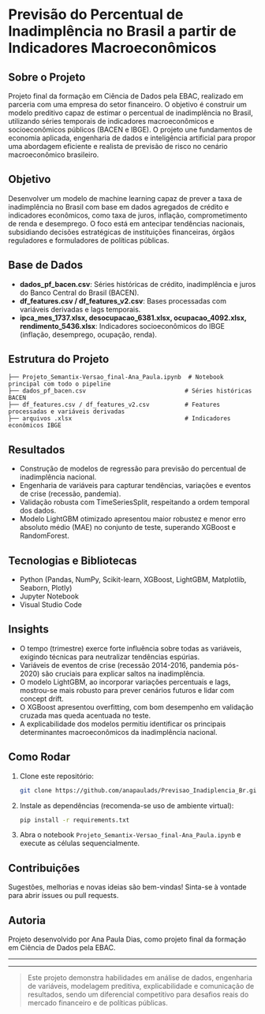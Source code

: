 # Previsão do Percentual de Inadimplência no Brasil a partir de Indicadores Macroeconômicos

## Sobre o Projeto
Projeto final da formação em Ciência de Dados pela EBAC, realizado em parceria com uma empresa do setor financeiro. O objetivo é construir um modelo preditivo capaz de estimar o percentual de inadimplência no Brasil, utilizando séries temporais de indicadores macroeconômicos e socioeconômicos públicos (BACEN e IBGE). O projeto une fundamentos de economia aplicada, engenharia de dados e inteligência artificial para propor uma abordagem eficiente e realista de previsão de risco no cenário macroeconômico brasileiro.

## Objetivo
Desenvolver um modelo de machine learning capaz de prever a taxa de inadimplência no Brasil com base em dados agregados de crédito e indicadores econômicos, como taxa de juros, inflação, comprometimento de renda e desemprego. O foco está em antecipar tendências nacionais, subsidiando decisões estratégicas de instituições financeiras, órgãos reguladores e formuladores de políticas públicas.

## Base de Dados
- **dados_pf_bacen.csv**: Séries históricas de crédito, inadimplência e juros do Banco Central do Brasil (BACEN).
- **df_features.csv / df_features_v2.csv**: Bases processadas com variáveis derivadas e lags temporais.
- **ipca_mes_1737.xlsx, desocupacao_6381.xlsx, ocupacao_4092.xlsx, rendimento_5436.xlsx**: Indicadores socioeconômicos do IBGE (inflação, desemprego, ocupação, renda).

## Estrutura do Projeto
```
├── Projeto_Semantix-Versao_final-Ana_Paula.ipynb  # Notebook principal com todo o pipeline
├── dados_pf_bacen.csv                            # Séries históricas BACEN
├── df_features.csv / df_features_v2.csv          # Features processadas e variáveis derivadas
├── arquivos .xlsx                                # Indicadores econômicos IBGE
```

## Resultados
- Construção de modelos de regressão para previsão do percentual de inadimplência nacional.
- Engenharia de variáveis para capturar tendências, variações e eventos de crise (recessão, pandemia).
- Validação robusta com TimeSeriesSplit, respeitando a ordem temporal dos dados.
- Modelo LightGBM otimizado apresentou maior robustez e menor erro absoluto médio (MAE) no conjunto de teste, superando XGBoost e RandomForest.

## Tecnologias e Bibliotecas
- Python (Pandas, NumPy, Scikit-learn, XGBoost, LightGBM, Matplotlib, Seaborn, Plotly)
- Jupyter Notebook
- Visual Studio Code

## Insights
- O tempo (trimestre) exerce forte influência sobre todas as variáveis, exigindo técnicas para neutralizar tendências espúrias.
- Variáveis de eventos de crise (recessão 2014-2016, pandemia pós-2020) são cruciais para explicar saltos na inadimplência.
- O modelo LightGBM, ao incorporar variações percentuais e lags, mostrou-se mais robusto para prever cenários futuros e lidar com concept drift.
- O XGBoost apresentou overfitting, com bom desempenho em validação cruzada mas queda acentuada no teste.
- A explicabilidade dos modelos permitiu identificar os principais determinantes macroeconômicos da inadimplência nacional.

## Como Rodar
1. Clone este repositório:
   ```bash
   git clone https://github.com/anapaulads/Previsao_Inadiplencia_Br.git
   ```
2. Instale as dependências (recomenda-se uso de ambiente virtual):
   ```bash
   pip install -r requirements.txt
   ```
3. Abra o notebook `Projeto_Semantix-Versao_final-Ana_Paula.ipynb` e execute as células sequencialmente.

## Contribuições
Sugestões, melhorias e novas ideias são bem-vindas! Sinta-se à vontade para abrir issues ou pull requests.

## Autoria
Projeto desenvolvido por Ana Paula Dias, como projeto final da formação em Ciência de Dados pela EBAC.

---


---

> Este projeto demonstra habilidades em análise de dados, engenharia de variáveis, modelagem preditiva, explicabilidade e comunicação de resultados, sendo um diferencial competitivo para desafios reais do mercado financeiro e de políticas públicas.
